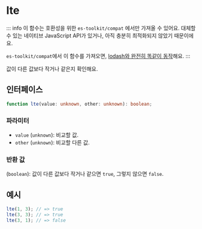 # lte

::: info
이 함수는 호환성을 위한 `es-toolkit/compat` 에서만 가져올 수 있어요. 대체할 수 있는 네이티브 JavaScript API가 있거나, 아직 충분히 최적화되지 않았기 때문이에요.

`es-toolkit/compat`에서 이 함수를 가져오면, [lodash와 완전히 똑같이 동작](../../../compatibility.md)해요.
:::

값이 다른 값보다 작거나 같은지 확인해요.

## 인터페이스

```typescript
function lte(value: unknown, other: unknown): boolean;
```

### 파라미터

- `value` (`unknown`): 비교할 값.
- `other` (`unknown`): 비교할 다른 값.

### 반환 값

(`boolean`): 값이 다른 값보다 작거나 같으면 `true`, 그렇지 않으면 `false`.

## 예시

```typescript
lte(1, 3); // => true
lte(3, 3); // => true
lte(3, 1); // => false
```
